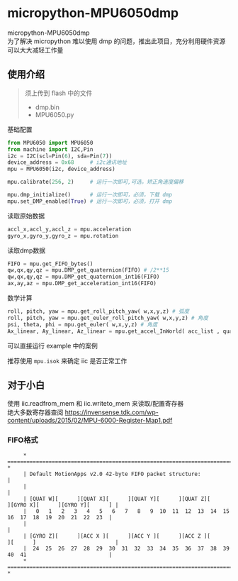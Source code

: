 # micropython-MPU6050dmp
micropython-MPU6050dmp   
为了解决 micropython 难以使用 dmp 的问题，推出此项目，充分利用硬件资源可以大大减轻工作量

## 使用介绍
> 须上传到 flash 中的文件  
> - dmp.bin  
> - MPU6050.py 

基础配置
```py
from MPU6050 import MPU6050
from machine import I2C,Pin
i2c = I2C(scl=Pin(6), sda=Pin(7)) 
device_address = 0x68     # i2c通讯地址
mpu = MPU6050(i2c, device_address)

mpu.calibrate(256, 2)     # 运行一次即可,可选，矫正角速度偏移

mpu.dmp_initialize()      # 运行一次即可，必须，下载 dmp
mpu.set_DMP_enabled(True) # 运行一次即可，必须，打开 dmp
```

读取原始数据
```py
accl_x,accl_y,accl_z = mpu.acceleration
gyro_x,gyro_y,gyro_z = mpu.rotation
```

读取dmp数据
```py
FIFO = mpu.get_FIFO_bytes()
qw,qx,qy,qz = mpu.DMP_get_quaternion(FIFO) # /2**15
qw,qx,qy,qz = mpu.DMP_get_quaternion_int16(FIFO)
ax,ay,az = mpu.DMP_get_acceleration_int16(FIFO)
```

数学计算
```py
roll, pitch, yaw = mpu.get_roll_pitch_yaw( w,x,y,z) # 弧度
roll, pitch, yaw = mpu.get_euler_roll_pitch_yaw( w,x,y,z) # 角度
psi, theta, phi = mpu.get_euler( w,x,y,z) # 角度
Ax_linear, Ay_linear, Az_linear = mpu.get_accel_InWorld( acc_list , quat_list) # 加速度
```

可以直接运行 example 中的案例

推荐使用 `mpu.isok` 来确定 iic 是否正常工作

## 对于小白
使用 iic.readfrom_mem 和 iic.writeto_mem 来读取/配置寄存器     
绝大多数寄存器查阅 https://invensense.tdk.com/wp-content/uploads/2015/02/MPU-6000-Register-Map1.pdf

### FIFO格式
```
     * ================================================================================================ *
     | Default MotionApps v2.0 42-byte FIFO packet structure:                                           |
     |                                                                                                  |
     | [QUAT W][      ][QUAT X][      ][QUAT Y][      ][QUAT Z][      ][GYRO X][      ][GYRO Y][      ] |
     |   0   1   2   3   4   5   6   7   8   9  10  11  12  13  14  15  16  17  18  19  20  21  22  23  |
     |                                                                                                  |
     | [GYRO Z][      ][ACC X ][      ][ACC Y ][      ][ACC Z ][      ][      ]                         |
     |  24  25  26  27  28  29  30  31  32  33  34  35  36  37  38  39  40  41                          |
     * ================================================================================================ *
```

